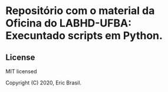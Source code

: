 <h1>
  Repositório com o material da Oficina do LABHD-UFBA: Execuntado scripts em Python.
</h1>


## License

MIT licensed

Copyright (C) 2020, Eric Brasil.
